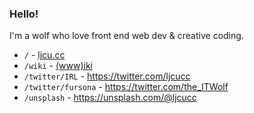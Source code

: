 ### Hello!

I'm a wolf who love front end web dev & creative coding.

- `/` - [ljcu.cc](https://www.ljcu.cc)
- `/wiki` - [(www)iki](https://wiki.ljcu.cc)
- `/twitter/IRL` - https://twitter.com/ljcucc
- `/twitter/fursona` - https://twitter.com/the_ITWolf
- `/unsplash` - https://unsplash.com/@ljcucc

<!--
Easter eggs:

### State of me

[![ljcucc's GitHub stats](https://github-readme-stats.vercel.app/api?username=ljcucc)](https://github.com/anuraghazra/github-readme-stats)

[![Top Langs](https://github-readme-stats.vercel.app/api/top-langs/?username=ljcucc&layout=compact)](https://github.com/anuraghazra/github-readme-stats)

**ljcucc/ljcucc** is a ✨ _special_ ✨ repository because its `README.md` (this file) appears on your GitHub profile.

Here are some ideas to get you started:

- 🔭 I’m currently working on ...
- 🌱 I’m currently learning ...
- 👯 I’m looking to collaborate on ...
- 🤔 I’m looking for help with ...
- 💬 Ask me about ...
- 📫 How to reach me: ...
- 😄 Pronouns: ...
- ⚡ Fun fact: ...
-->
